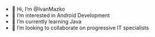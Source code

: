 - 👋 Hi, I’m @IvanMazko
- 👀 I’m interested in Android Development
- 🌱 I’m currently learning Java
- 💞️ I’m looking to collaborate on progressive IT specialists
<!---
IvanMazko/IvanMazko is a ✨ special ✨ repository because its `README.md` (this file) appears on your GitHub profile.
You can click the Preview link to take a look at your changes.
--->
